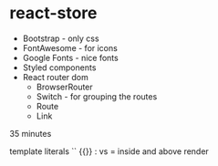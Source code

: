 # react-store
- Bootstrap - only css
- FontAwesome - for icons
- Google Fonts - nice fonts
- Styled components
- React router dom 
    - BrowserRouter
    - Switch - for grouping the routes
    - Route
    - Link


35 minutes


template literals ``
{{}}
: vs =
inside and above render
